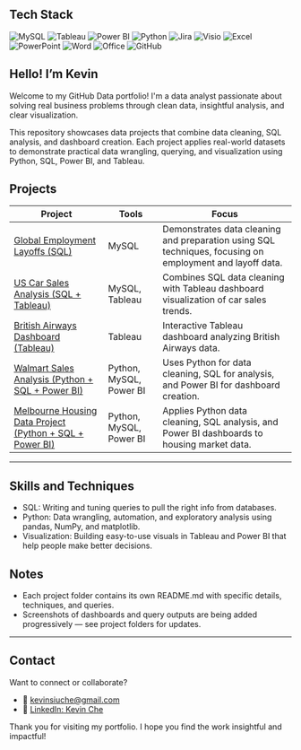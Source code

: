 
## Tech Stack

![MySQL](https://img.shields.io/badge/MySQL-%2300f.svg?style=for-the-badge&logo=mysql&logoColor=white)
![Tableau](https://img.shields.io/badge/Tableau-E97627?style=for-the-badge&logo=Tableau&logoColor=white)
![Power BI](https://img.shields.io/badge/Power_BI-F2C811?style=for-the-badge&logo=powerbi&logoColor=black)
![Python](https://img.shields.io/badge/Python-3776AB.svg?style=for-the-badge&logo=Python&logoColor=white)
![Jira](https://img.shields.io/badge/Jira-0052CC?style=for-the-badge&logo=Jira&logoColor=white)
![Visio](https://img.shields.io/badge/Microsoft_Visio-3955A3?style=for-the-badge&logo=microsoft-visio&logoColor=white)
![Excel](https://img.shields.io/badge/Excel-217346?style=for-the-badge&logo=microsoft-excel&logoColor=white)
![PowerPoint](https://img.shields.io/badge/PowerPoint-B7472A?style=for-the-badge&logo=microsoft-powerpoint&logoColor=white)
![Word](https://img.shields.io/badge/Word-2B579A?style=for-the-badge&logo=microsoft-word&logoColor=white)
![Office](https://img.shields.io/badge/Microsoft_Office-D83B01?style=for-the-badge&logo=microsoft-office&logoColor=white)
![GitHub](https://img.shields.io/badge/GitHub-%23121011.svg?style=for-the-badge&logo=github&logoColor=white) 

##  Hello! I’m Kevin

Welcome to my GitHub Data portfolio! I'm a data analyst passionate about solving real business problems through clean data, insightful analysis, and clear visualization. 

This repository showcases data projects that combine data cleaning, SQL analysis, and dashboard creation. Each project applies real-world datasets to demonstrate practical data wrangling, querying, and visualization using Python, SQL, Power BI, and Tableau.



##  Projects

| Project | Tools | Focus |
|--------|-------|-------|
| [Global Employment Layoffs (SQL)](https://github.com/kChe626/Layoffs_Data_Cleaning) | MySQL | Demonstrates data cleaning and preparation using SQL techniques, focusing on employment and layoff data. |
| [US Car Sales Analysis (SQL + Tableau)](https://github.com/kChe626/Car_Sales) | MySQL, Tableau | Combines SQL data cleaning with Tableau dashboard visualization of car sales trends. |
| [British Airways Dashboard (Tableau)](https://github.com/kChe626/Airways-Visulazation-Dashboard-Tableau) | Tableau | Interactive Tableau dashboard analyzing British Airways data. |
| [Walmart Sales Analysis (Python + SQL + Power BI)](https://github.com/kChe626/Walmart) | Python, MySQL, Power BI | Uses Python for data cleaning, SQL for analysis, and Power BI for dashboard creation. |
| [Melbourne Housing Data Project (Python + SQL + Power BI)](https://github.com/kChe626/Melbourne-Housing-Project) | Python, MySQL, Power BI |  Applies Python data cleaning, SQL analysis, and Power BI dashboards to housing market data. |

---
## Skills and Techniques 

- SQL: Writing and tuning queries to pull the right info from databases.
- Python: Data wrangling, automation, and exploratory analysis using pandas, NumPy, and matplotlib.
- Visualization: Building easy-to-use visuals in Tableau and Power BI that help people make better decisions.

## Notes 
- Each project folder contains its own README.md with specific details, techniques, and queries.
- Screenshots of dashboards and query outputs are being added progressively — see project folders for updates.

---
##  Contact

Want to connect or collaborate?

- 📧 [kevinsiuche@gmail.com](mailto:kevinsiuche@gmail.com)  
- 💼 [LinkedIn: Kevin Che](https://www.linkedin.com/in/kevin-che-78069ab0/)

Thank you for visiting my portfolio. I hope you find the work insightful and impactful!
